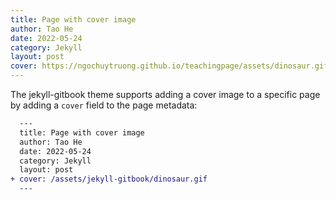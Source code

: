 ```yaml
---
title: Page with cover image
author: Tao He
date: 2022-05-24
category: Jekyll
layout: post
cover: https://ngochuytruong.github.io/teachingpage/assets/dinosaur.gif
---
```


The jekyll-gitbook theme supports adding a cover image to a specific page by adding
a `cover` field to the page metadata:

```diff
  ---
  title: Page with cover image
  author: Tao He
  date: 2022-05-24
  category: Jekyll
  layout: post
+ cover: /assets/jekyll-gitbook/dinosaur.gif
  ---
```
